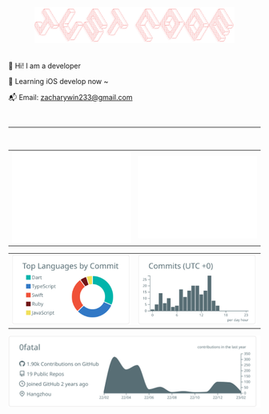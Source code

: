 <div align="center"><img alt="" width="400" src="./banner.png" alt=""></img></div>
<br>
<br>
🫰 Hi! I am a developer

🎯 Learning iOS develop now ~

📬 Email: zacharywin233@gmail.com


<!--START_SECTION:activity-->

<!--END_SECTION:activity-->

<br/>
<hr />
<br/>

<table>
<tbody>
<tr>
<td align="center">
<img alt="" src="./github-metrics.svg" >
</td>
<td align="center"><img alt="" src="./isocalendar.fullyear.svg"></td>
</tr>
</tbody>
</table>

<table>
<tbody>
<tr>
<td align="center">
<img alt="" src="https://raw.githubusercontent.com/0fatal/0fatal/main/profile-summary-card-output/default/2-most-commit-language.svg" >
</td>
<td align="center"><img alt="" src="https://raw.githubusercontent.com/0fatal/0fatal/main/profile-summary-card-output/default/4-productive-time.svg"></td>
</tr>
</tbody>
</table>

[![](https://raw.githubusercontent.com/0fatal/0fatal/main/profile-summary-card-output/default/0-profile-details.svg)](https://github.com/vn7n24fzkq/github-profile-summary-cards)
